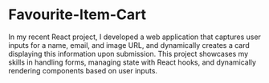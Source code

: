 # Favourite-Item-Cart
In my recent React project, I developed a web application that captures user inputs for a name, email, and image URL, and dynamically creates a card displaying this information upon submission. This project showcases my skills in handling forms, managing state with React hooks, and dynamically rendering components based on user inputs.
